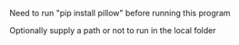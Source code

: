 Need to run "pip install pillow" before running this program

Optionally supply a path or not to run in the local folder
